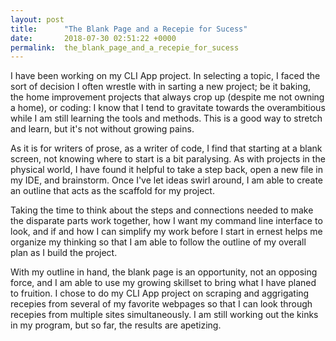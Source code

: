 ```yaml
---
layout: post
title:      "The Blank Page and a Recepie for Sucess"
date:       2018-07-30 02:51:22 +0000
permalink:  the_blank_page_and_a_recepie_for_sucess
---
```



I have been working on my CLI App project. In selecting a topic, I faced the sort of decision I often wrestle with in sarting a new project; be it baking, the home improvement projects that always crop up (despite me not owning a home), or coding: I know that I tend to gravitate towards the overambitious while I am still learning the tools and methods. This is a good way to stretch and learn, but it's not without growing pains.

As it is for writers of prose, as a writer of code, I find that starting at a blank screen, not knowing where to start is a bit paralysing. As with projects in the physical world, I have found it helpful to take a step back, open a new file in my IDE, and brainstorm. Once I've let ideas swirl around, I am able to create an outline that acts as the scaffold for my project. 

Taking the time to think about the steps and connections needed to make the disparate parts work together, how I want my command line interface to look, and if and how I can simplify my work before I start in ernest helps me organize my thinking so that I am able to follow the outline of my overall plan as I build the project.

With my outline in hand, the blank page is an opportunity, not an opposing force, and I am able to use my growing skillset to bring what I have planed to fruition. I chose to do my CLI App project on scraping and aggrigating recepies from several of my favorite webpages so that I can look through recepies from multiple sites simultaneously. I am still working out the kinks in my program, but so far, the results are apetizing. 
